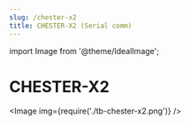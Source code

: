 ```yaml
---
slug: /chester-x2
title: CHESTER-X2 (Serial comm)
---
```

import Image from '@theme/IdealImage';

# CHESTER-X2

<Image img={require('./tb-chester-x2.png')} />
